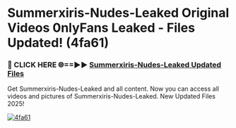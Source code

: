 # Summerxiris-Nudes-Leaked Original Videos 0nlyFans Leaked - Files Updated! (4fa61)

<h3>🔴 CLICK HERE 🌐==►► <a href="https://tinyurl.com/yc6ubb5a" rel="nofollow">Summerxiris-Nudes-Leaked Updated Files</a></h3>

Get Summerxiris-Nudes-Leaked and all content. Now you can access all videos and pictures of Summerxiris-Nudes-Leaked. New Updated Files 2025!

[![4fa61](https://i.imgur.com/7eu0CRL.gif)](https://tinyurl.com/yc6ubb5a)
